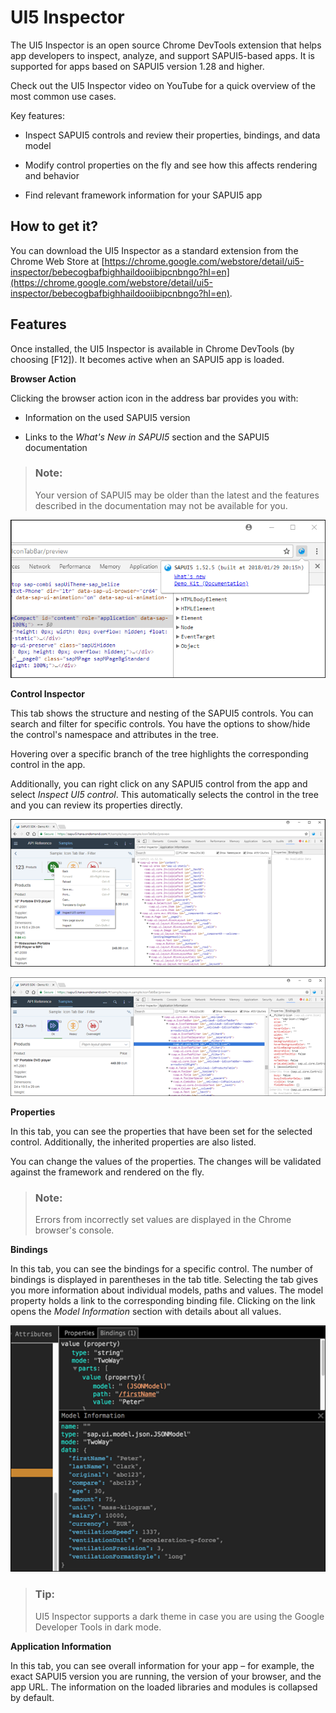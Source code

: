 <!-- loiob24e72443eb34d0fb7bf6940f2d697eb -->

# UI5 Inspector

The UI5 Inspector is an open source Chrome DevTools extension that helps app developers to inspect, analyze, and support SAPUI5-based apps. It is supported for apps based on SAPUI5 version 1.28 and higher.

Check out the UI5 Inspector video on YouTube for a quick overview of the most common use cases.



Key features:

-   Inspect SAPUI5 controls and review their properties, bindings, and data model

-   Modify control properties on the fly and see how this affects rendering and behavior

-   Find relevant framework information for your SAPUI5 app




## How to get it?

You can download the UI5 Inspector as a standard extension from the Chrome Web Store at [https://chrome.google.com/webstore/detail/ui5-inspector/bebecogbafbighhaildooiibipcnbngo?hl=en](https://chrome.google.com/webstore/detail/ui5-inspector/bebecogbafbighhaildooiibipcnbngo?hl=en).



## Features

Once installed, the UI5 Inspector is available in Chrome DevTools \(by choosing [F12\]\). It becomes active when an SAPUI5 app is loaded.

**Browser Action**

Clicking the browser action icon in the address bar provides you with:

-   Information on the used SAPUI5 version

-   Links to the *What's New in SAPUI5* section and the SAPUI5 documentation


> ### Note:  
> Your version of SAPUI5 may be older than the latest and the features described in the documentation may not be available for you.

 ![](images/UI5_Inspector_browser_action_SAPUI5_25cb428.png) 

**Control Inspector**

This tab shows the structure and nesting of the SAPUI5 controls. You can search and filter for specific controls. You have the options to show/hide the control's namespace and attributes in the tree.

Hovering over a specific branch of the tree highlights the corresponding control in the app.

Additionally, you can right click on any SAPUI5 control from the app and select *Inspect UI5 control*. This automatically selects the control in the tree and you can review its properties directly.

 ![](images/UI5_Inpector_inspect_control_1_SAPUI5_4c8e523.png) 

 ![](images/UI5_Inspector_inspect_control_2_SAPUI5_cd573f5.png) 

**Properties**

In this tab, you can see the properties that have been set for the selected control. Additionally, the inherited properties are also listed.

You can change the values of the properties. The changes will be validated against the framework and rendered on the fly.

> ### Note:  
> Errors from incorrectly set values are displayed in the Chrome browser's console.

**Bindings**

In this tab, you can see the bindings for a specific control. The number of bindings is displayed in parentheses in the tab title. Selecting the tab gives you more information about individual models, paths and values. The model property holds a link to the corresponding binding file. Clicking on the link opens the *Model Information* section with details about all values.

![](images/UI5_Inspector_Bindings_Tab_b9efcc6.png)

> ### Tip:  
> UI5 Inspector supports a dark theme in case you are using the Google Developer Tools in dark mode.

**Application Information**

In this tab, you can see overall information for your app – for example, the exact SAPUI5 version you are running, the version of your browser, and the app URL. The information on the loaded libraries and modules is collapsed by default.

